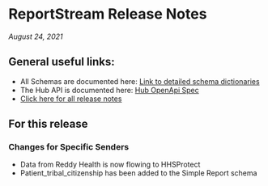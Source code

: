 #  ReportStream Release Notes

*August 24, 2021*

## General useful links:

- All Schemas are documented here:  [Link to detailed schema dictionaries](../schema_documentation)
- The Hub API is documented here: [Hub OpenApi Spec](../openapi.yml)
- [Click here for all release notes](../releases)

## For this release

### Changes for Specific Senders

- Data from Reddy Health is now flowing to HHSProtect
- Patient_tribal_citizenship has been added to the Simple Report schema

